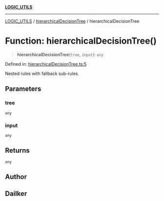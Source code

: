 [**LOGIC_UTILS**](../../README.md)

***

[LOGIC_UTILS](../../README.md) / [hierarchicalDecisionTree](../README.md) / hierarchicalDecisionTree

# Function: hierarchicalDecisionTree()

> **hierarchicalDecisionTree**(`tree`, `input`): `any`

Defined in: [hierarchicalDecisionTree.ts:5](https://github.com/dailker/everyutil/blob/2c6c8c707de5d4a5d228d272d2d21855929838e2/src/logic/hierarchicalDecisionTree.ts#L5)

Nested rules with fallback sub-rules.

## Parameters

### tree

`any`

### input

`any`

## Returns

`any`

## Author

## Dailker
